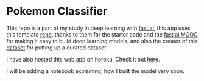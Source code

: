 # Pokemon Classifier

This repo is a part of my study in deep learning with [fast.ai](https://www.fast.ai), this app uses this template [repo](https://github.com/render-examples/fastai-v3).  thanks to them for the starter code and the [fast ai MOOC](https://course.fast.ai/) for making it easy to build deep learning models, and also the creator of this [dataset](https://kaggle.com/mrgravelord/complete-pokemon-image-dataset) for putting up a curated dataset.

I have also hosted this web app on heroku, Check it out [here](https://pokemon-classifier.herokuapp.com). 

I will be adding a notebook explaining, how I built the model very soon.
